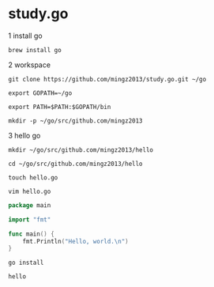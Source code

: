 # study.go



1 install go

`brew install go`

2 workspace

`git clone https://github.com/mingz2013/study.go.git ~/go`

`export GOPATH=~/go`

`export PATH=$PATH:$GOPATH/bin`

`mkdir -p ~/go/src/github.com/mingz2013`

3 hello go

`mkdir ~/go/src/github.com/mingz2013/hello`

`cd ~/go/src/github.com/mingz2013/hello`

`touch hello.go`

`vim hello.go`

```go
package main

import "fmt"

func main() {
	fmt.Println("Hello, world.\n")
}
```

`go install`

`hello`







